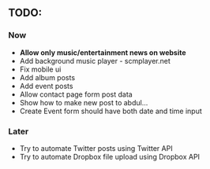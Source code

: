 ## TODO: ##
### Now
- <b> Allow only music/entertainment news on website </b>
- Add background music player - scmplayer.net
- Fix mobile ui
- Add album posts
- Add event posts
- Allow contact page form post data
- Show how to make new post to abdul...
- Create Event form should have both date and time input

### Later
- Try to automate Twitter posts using Twitter API
- Try to automate Dropbox file upload using Dropbox API

